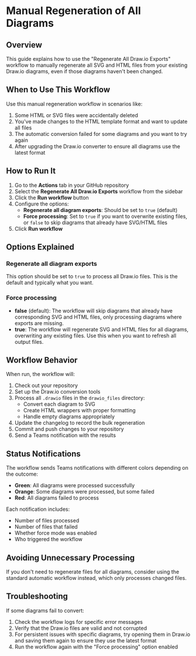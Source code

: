 # Manual Regeneration of All Diagrams

## Overview

This guide explains how to use the "Regenerate All Draw.io Exports" workflow to manually regenerate all SVG and HTML files from your existing Draw.io diagrams, even if those diagrams haven't been changed.

## When to Use This Workflow

Use this manual regeneration workflow in scenarios like:

1. Some HTML or SVG files were accidentally deleted
2. You've made changes to the HTML template format and want to update all files
3. The automatic conversion failed for some diagrams and you want to try again
4. After upgrading the Draw.io converter to ensure all diagrams use the latest format

## How to Run It

1. Go to the **Actions** tab in your GitHub repository
2. Select the **Regenerate All Draw.io Exports** workflow from the sidebar
3. Click the **Run workflow** button
4. Configure the options:
   - **Regenerate all diagram exports**: Should be set to `true` (default)
   - **Force processing**: Set to `true` if you want to overwrite existing files, or `false` to skip diagrams that already have SVG/HTML files
5. Click **Run workflow**

## Options Explained

### Regenerate all diagram exports
This option should be set to `true` to process all Draw.io files. This is the default and typically what you want.

### Force processing
- **false** (default): The workflow will skip diagrams that already have corresponding SVG and HTML files, only processing diagrams where exports are missing.
- **true**: The workflow will regenerate SVG and HTML files for all diagrams, overwriting any existing files. Use this when you want to refresh all output files.

## Workflow Behavior

When run, the workflow will:

1. Check out your repository
2. Set up the Draw.io conversion tools
3. Process all `.drawio` files in the `drawio_files` directory:
   - Convert each diagram to SVG
   - Create HTML wrappers with proper formatting
   - Handle empty diagrams appropriately
4. Update the changelog to record the bulk regeneration
5. Commit and push changes to your repository
6. Send a Teams notification with the results

## Status Notifications

The workflow sends Teams notifications with different colors depending on the outcome:

- **Green**: All diagrams were processed successfully
- **Orange**: Some diagrams were processed, but some failed
- **Red**: All diagrams failed to process

Each notification includes:
- Number of files processed
- Number of files that failed
- Whether force mode was enabled
- Who triggered the workflow

## Avoiding Unnecessary Processing

If you don't need to regenerate files for all diagrams, consider using the standard automatic workflow instead, which only processes changed files.

## Troubleshooting

If some diagrams fail to convert:

1. Check the workflow logs for specific error messages
2. Verify that the Draw.io files are valid and not corrupted
3. For persistent issues with specific diagrams, try opening them in Draw.io and saving them again to ensure they use the latest format
4. Run the workflow again with the "Force processing" option enabled
